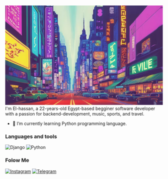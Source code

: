 [![Header](https://github.com/NiaRiver/NiaRiver/blob/main/assets/pic1.jpg)](https://deathnote.fandom.com/wiki/Near)
I'm El-hassan, a 22-years-old Egypt-based begginer software developer with a passion for backend-development, music, sports, and travel.

- 🌱 I’m currently learning Python programming language.

### Languages and tools
![Django](https://img.shields.io/badge/-Django-green?style=for-the-badge&logo=Django)
![Python](https://img.shields.io/badge/-Python-blue?style=for-the-badge&logo=Python&logoColor=yellow)

### Folow Me
[![Instagram](https://www.instagram.com/seaparadiset/#)](https://img.shields.io/badge/-Instagram-white?style=for-the-badge&logo=Instagram
)
[![Telegram](https://t.me/seaparadiset)](https://img.shields.io/badge/-Telegram-white?style=for-the-badge&logo=telegram
)

<!-- Your content here -->
